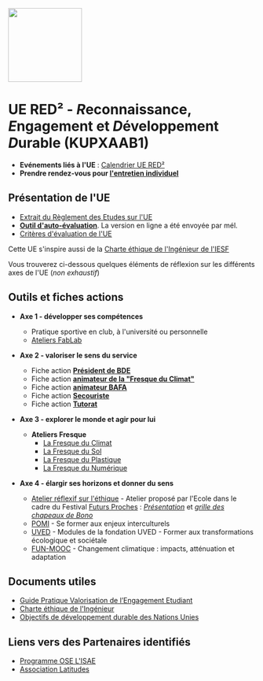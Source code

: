 <img src="https://github.com/truillet/upssitech/blob/master/logo_upssitech.png" width=150>

# UE RED² - *R*econnaissance, *E*ngagement et *D*éveloppement *D*urable (KUPXAAB1)

* **Evénements liés à l'UE** : [Calendrier UE RED²](https://calendar.google.com/calendar/embed?height=600&wkst=1&bgcolor=%23ffffff&ctz=Europe%2FParis&src=NjMzODZjYTNlZTM1MGNkYjkxMGI2NGM1MzhlNGE5MGQwZGJiYWI2MTVjZWZmODY3Y2U1YjYyOGMxOGMzZjZhZkBncm91cC5jYWxlbmRhci5nb29nbGUuY29t&color=%23D81B60")
* **Prendre rendez-vous pour [l'entretien individuel](https://calendar.app.google/7FGSmp1BDUoDn1ro8)**

## Présentation de l'UE
* [Extrait du Règlement des Etudes sur l'UE](https://github.com/upssitech/RED2/blob/main/documents/RDE%C2%B2_RE.pdf)
* [**Outil d'auto-évaluation**](https://github.com/upssitech/RED2/blob/main/documents/autoEvaluation.pdf). La version en ligne a été envoyée par mél.
* [Critères d'évaluation de l'UE](https://github.com/upssitech/RED2/blob/main/documents/Grille_Eval_RED2.pdf)

Cette UE s'inspire aussi de la [Charte éthique de l'Ingénieur de l'IESF](https://www.iesf.fr/752_p_49680/charte-ethique-de-l-ingenieur.html)

Vous trouverez ci-dessous quelques éléments de réflexion sur les différents axes de l'UE (*non exhaustif*)
## Outils et fiches actions
* **Axe 1 - développer ses compétences**
  * Pratique sportive en club, à l'université ou personnelle
  * [Ateliers FabLab](https://www.univ-tlse3.fr/lieux-de-ressources/campus-fab)
    
* **Axe 2 - valoriser le sens du service**
  * Fiche action **[Président de BDE](https://github.com/upssitech/RED2/blob/main/fiches/Fiche_president_BDE.pdf)**
  * Fiche action **[animateur de la "Fresque du Climat"](https://github.com/upssitech/RED2/blob/main/fiches/Fiche_animateur_fresque.pdf)**
  * Fiche action **[animateur BAFA](https://github.com/upssitech/RED2/blob/main/fiches/Fiche_animateur_BAFA.pdf)**
  * Fiche action **[Secouriste](https://github.com/upssitech/RED2/blob/main/fiches/Fiche_secouriste.pdf)**
  * Fiche action **[Tutorat](https://github.com/upssitech/RED2/blob/main/fiches/Fiche_tutorat.pdf)**
    
* **Axe 3 - explorer le monde et agir pour lui**
  * **Ateliers Fresque** 
    * [La Fresque du Climat](https://fresqueduclimat.org)
    * [La Fresque du Sol](https://fresquedusol.com)
    * [La Fresque du Plastique](https://fresqueduplastique.fr)
    * [La Fresque du Numérique](https://www.fresquedunumerique.org)
    
* **Axe 4  - élargir ses horizons et donner du sens**
  * [Atelier réflexif sur l'éthique](https://github.com/upssitech/RED2/tree/main/ateliers/Futurs_Proches) - Atelier proposé par l'Ecole dans le cadre du Festival [Futurs Proches](https://futurs-proches.univ-toulouse.fr) : [*Présentation*](https://github.com/upssitech/RED2/blob/main/ateliers/Futurs_Proches/Ethique_campus_intelligent.pdf) et [*grille des chapeaux de Bono*](https://github.com/upssitech/RED2/blob/main/ateliers/Futurs_Proches/bono-ethique.pdf)
  * [POMI](https://foad.univ-toulouse.fr/course/view.php?id=4) - Se former aux enjeux interculturels
  * [UVED](https://moodle.uved.fr) - Modules de la fondation UVED - Former aux transformations écologique et sociétale
  * [FUN-MOOC](https://www.fun-mooc.fr/fr/cours/changement-climatique-impacts-attenuation-et-adaptation) - Changement climatique : impacts, atténuation et adaptation
    

## Documents utiles 
* [Guide Pratique Valorisation de l’Engagement Etudiant](https://www.bnei.fr/projets/guide-de-valorisation-de-lengagement-etudiant-bnei-cdefi-cti)
* [Charte éthique de l'Ingénieur](https://www.iesf.fr/752_p_49680/charte-ethique-de-l-ingenieur.html)
* [Objectifs de développement durable des Nations Unies](https://www.un.org/sustainabledevelopment/fr/objectifs-de-developpement-durable)

## Liens vers des Partenaires identifiés
* [Programme OSE L'ISAE](https://fondation-isae-supaero.org/ose-lisae-supaero)
* [Association Latitudes](https://www.latitudes.cc)
